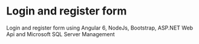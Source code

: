 # Login and register form

Login and register form using Angular 6, NodeJs, Bootstrap, ASP.NET Web Api and Microsoft SQL Server Management
